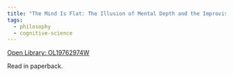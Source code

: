 ```yaml
---
title: "The Mind Is Flat: The Illusion of Mental Depth and the Improvised Mind by Nick Chater"
tags:
  - philosophy
  - cognitive-science
---
```

[Open Library: OL19762974W](https://openlibrary.org/works/OL19762974W/The_mind_is_flat)

Read in paperback.